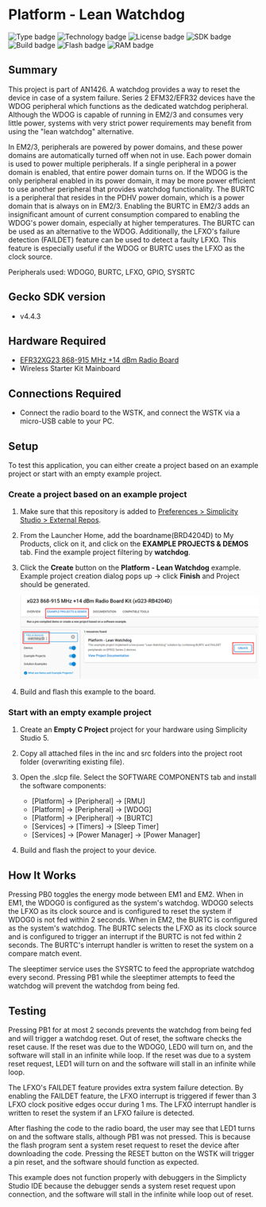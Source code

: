 # Platform - Lean Watchdog

![Type badge](https://img.shields.io/badge/dynamic/json?url=https://raw.githubusercontent.com/SiliconLabs/application_examples_ci/master/platform_applications/platform_lean_watchdog_common.json&label=Type&query=type&color=green)
![Technology badge](https://img.shields.io/badge/dynamic/json?url=https://raw.githubusercontent.com/SiliconLabs/application_examples_ci/master/platform_applications/platform_lean_watchdog_common.json&label=Technology&query=technology&color=green)
![License badge](https://img.shields.io/badge/dynamic/json?url=https://raw.githubusercontent.com/SiliconLabs/application_examples_ci/master/platform_applications/platform_lean_watchdog_common.json&label=License&query=license&color=green)
![SDK badge](https://img.shields.io/badge/dynamic/json?url=https://raw.githubusercontent.com/SiliconLabs/application_examples_ci/master/platform_applications/platform_lean_watchdog_common.json&label=SDK&query=sdk&color=green)
![Build badge](https://img.shields.io/endpoint?url=https://raw.githubusercontent.com/SiliconLabs/application_examples_ci/master/platform_applications/platform_lean_watchdog_build_status.json)
![Flash badge](https://img.shields.io/badge/dynamic/json?url=https://raw.githubusercontent.com/SiliconLabs/application_examples_ci/master/platform_applications/platform_lean_watchdog_common.json&label=Flash&query=flash&color=blue)
![RAM badge](https://img.shields.io/badge/dynamic/json?url=https://raw.githubusercontent.com/SiliconLabs/application_examples_ci/master/platform_applications/platform_lean_watchdog_common.json&label=RAM&query=ram&color=blue)
## Summary

This project is part of AN1426. A watchdog provides a way to reset the device in case of a system failure. Series 2 EFM32/EFR32 devices have the WDOG peripheral which functions as the dedicated watchdog peripheral. Although the WDOG is capable of running in EM2/3 and consumes very little power, systems with very strict power requirements may benefit from using the "lean watchdog" alternative.

In EM2/3, peripherals are powered by power domains, and these power domains are automatically turned off when not in use. Each power domain is used to power multiple peripherals. If a single peripheral in a power domain is enabled, that entire power domain turns on. If the WDOG is the only peripheral enabled in its power domain, it may be more power efficient to use another peripheral that provides watchdog functionality. The BURTC is a peripheral that resides in the PDHV power domain, which is a power domain that is always on in EM2/3. Enabling the BURTC in EM2/3 adds an insignificant amount of current consumption compared to enabling the WDOG's power domain, especially at higher temperatures. The BURTC can be used as an alternative to the WDOG. Additionally, the LFXO's failure detection (FAILDET) feature can be used to detect a faulty LFXO. This feature is especially useful if the WDOG or BURTC uses the LFXO as the clock source.

Peripherals used: WDOG0, BURTC, LFXO, GPIO, SYSRTC

## Gecko SDK version

- v4.4.3

## Hardware Required

- [EFR32XG23 868-915 MHz +14 dBm Radio Board](https://www.silabs.com/development-tools/wireless/xg23-rb4204d-efr32xg23-868-915-mhz-14-dbm-radio-board)
- Wireless Starter Kit Mainboard

## Connections Required

- Connect the radio board to the WSTK, and connect the WSTK via a micro-USB cable to your PC.

## Setup

To test this application, you can either create a project based on an example project or start with an empty example project.

### Create a project based on an example project

1. Make sure that this repository is added to [Preferences > Simplicity Studio > External Repos](https://docs.silabs.com/simplicity-studio-5-users-guide/latest/ss-5-users-guide-about-the-launcher/welcome-and-device-tabs).

2. From the Launcher Home, add the boardname(BRD4204D) to My Products, click on it, and click on the **EXAMPLE PROJECTS & DEMOS** tab. Find the example project filtering by **watchdog**.

3. Click the **Create** button on the **Platform - Lean Watchdog** example. Example project creation dialog pops up -> click **Finish** and Project should be generated.

    ![Create_example](image/create_example.png)

4. Build and flash this example to the board.

### Start with an empty example project

1. Create an **Empty C Project** project for your hardware using Simplicity Studio 5.

2. Copy all attached files in the inc and src folders into the project root folder (overwriting existing file).

3. Open the .slcp file. Select the SOFTWARE COMPONENTS tab and install the software components:

    - [Platform] → [Peripheral] → [RMU]
    - [Platform] → [Peripheral] → [WDOG]
    - [Platform] → [Peripheral] → [BURTC]
    - [Services] → [Timers] → [Sleep Timer]
    - [Services] → [Power Manager] → [Power Manager]

4. Build and flash the project to your device.

## How It Works

Pressing PB0 toggles the energy mode between EM1 and EM2. When in EM1, the WDOG0 is configured as the system's watchdog. WDOG0 selects the LFXO as its clock source and is configured to reset the system if WDOG0 is not fed within 2 seconds. When in EM2, the BURTC is configured as the system's watchdog. The BURTC selects the LFXO as its clock source and is configured to trigger an interrupt if the BURTC is not fed within 2 seconds. The BURTC's interrupt handler is written to reset the system on a compare match event.

The sleeptimer service uses the SYSRTC to feed the appropriate watchdog every second. Pressing PB1 while the sleeptimer attempts to feed the watchdog will prevent the watchdog from being fed.

## Testing

Pressing PB1 for at most 2 seconds prevents the watchdog from being fed and will trigger a watchdog reset. Out of reset, the software checks the reset cause. If the reset was due to the WDOG0, LED0 will turn on, and the software will stall in an infinite while loop. If the reset was due to a system reset request, LED1 will turn on and the software will stall in an infinite while loop.

The LFXO's FAILDET feature provides extra system failure detection. By enabling the FAILDET feature, the LFXO interrupt is triggered if fewer than 3 LFXO clock positive edges occur during 1 ms. The LFXO interrupt handler is written to reset the system if an LFXO failure is detected.

After flashing the code to the radio board, the user may see that LED1 turns on and the software stalls, although PB1 was not pressed. This is because the flash program sent a system reset request to reset the device after downloading the code. Pressing the RESET button on the WSTK will trigger a pin reset, and the software should function as expected.

This example does not function properly with debuggers in the Simplicty Studio IDE because the debugger sends a system reset request upon connection, and the software will stall in the infinite while loop out of reset.